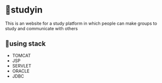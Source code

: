 # 👋studyin
This is an website for a study platform in which people can make groups to study and communicate with others
## 🌟using stack
- TOMCAT 
- JSP 
- SERVLET 
- ORACLE 
- JDBC
